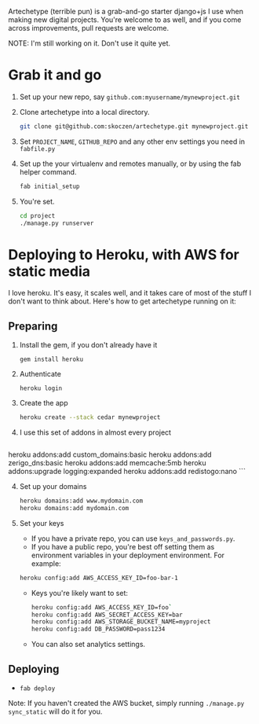 Artechetype (terrible pun) is a grab-and-go starter django+js I use when making new digital projects.  You're welcome to as well, and if you come across improvements, pull requests are welcome.

NOTE: I'm still working on it. Don't use it quite yet.

Grab it and go
==============

1. Set up your new repo, say `github.com:myusername/mynewproject.git`

2. Clone artechetype into a local directory.
	
	```bash
	git clone git@github.com:skoczen/artechetype.git mynewproject.git
	```


3. Set `PROJECT_NAME`, `GITHUB_REPO` and any other env settings you need in `fabfile.py`

4. Set up the your virtualenv and remotes manually, or by using the fab helper command.
	
	```bash
	fab initial_setup
	```

5. You're set. 
	
	```bash
	cd project
	./manage.py runserver
	```



Deploying to Heroku, with AWS for static media
==============================================

I love heroku. It's easy, it scales well, and it takes care of most of the stuff I don't want to think about.  Here's how to get artechetype running on it:

Preparing
---------


1. Install the gem, if you don't already have it

	```gem install heroku```

2. Authenticate

	```heroku login```

3. Create the app
	
	```bash
	heroku create --stack cedar mynewproject
	```

3. I use this set of addons in almost every project

	```bash
heroku addons:add custom_domains:basic
heroku addons:add zerigo_dns:basic
heroku addons:add memcache:5mb
heroku addons:upgrade logging:expanded
heroku addons:add redistogo:nano
	```

4. Set up your domains

	```bash
	heroku domains:add www.mydomain.com
	heroku domains:add mydomain.com
	```

5. Set your keys

	* If you have a private repo, you can use `keys_and_passwords.py`.
	* If you have a public repo, you're best off setting them as environment variables in your deployment environment.  For example:

	```bash
	heroku config:add AWS_ACCESS_KEY_ID=foo-bar-1
	```

	* Keys you're likely want to set:
		```bash
		heroku config:add AWS_ACCESS_KEY_ID=foo`
		heroku config:add AWS_SECRET_ACCESS_KEY=bar
		heroku config:add AWS_STORAGE_BUCKET_NAME=myproject
		heroku config:add DB_PASSWORD=pass1234
		```
	* You can also set analytics settings.

Deploying
---------

* `fab deploy`

Note: If you haven't created the AWS bucket, simply running `./manage.py sync_static` will do it for you.